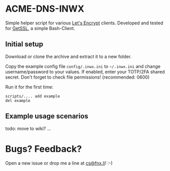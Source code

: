 # ACME-DNS-INWX
Simple helper script for various [Let's Encrypt][1] clients.
Developed and tested for [GetSSL][2], a simple Bash-Client.

## Initial setup
Download or clone the archive and extract it to a new folder.

Copy the example config file `config/.inwx.ini` to `~/.inwx.ini` and
change username/password to your values. If enabled, enter your TOTP/2FA
shared secret. Don't forget to check file permissions! (recommended: 0600)

Run it for the first time:

```
scripts/.... add example
del example
```

## Example usage scenarios
todo: move to wiki?
...



# Bugs? Feedback?
Open a new issue or drop me a line at cs@fnx.li! :-)


[1]: https://letsencrypt.org/docs/client-options/
[2]: https://github.com/srvrco/getssl
